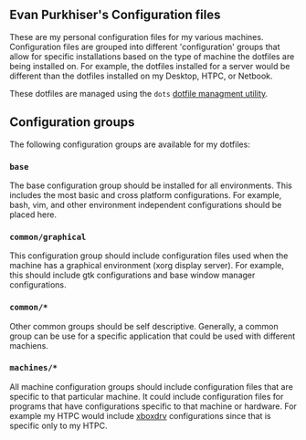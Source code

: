 ## Evan Purkhiser's Configuration files

These are my personal configuration files for my various machines.
Configuration files are grouped into different 'configuration' groups that
allow for specific installations based on the type of machine the dotfiles are
being installed on.  For example, the dotfiles installed for a server would be
different than the dotfiles installed on my Desktop, HTPC, or Netbook.

These dotfiles are managed using the `dots` [dotfile managment
utility](https://github.com/EvanPurkhiser/dots).

## Configuration groups

The following configuration groups are available for my dotfiles:

### `base`

The base configuration group should be installed for all environments. This
includes the most basic and cross platform configurations. For example, bash,
vim, and other environment independent configurations should be placed here.

### `common/graphical`

This configuration group should include configuration files used when the
machine has a graphical environment (xorg display server). For example, this
should include gtk configurations and base window manager configurations.

### `common/*`

Other common groups should be self descriptive. Generally, a common group
can be use for a specific application that could be used with different
machiens.

### `machines/*`

All machine configuration groups should include configuration files that are
specific to that particular machine. It could include configuration files for
programs that have configurations specific to that machine or hardware. For
example my HTPC would include
[xboxdrv](http://pingus.seul.org/~grumbel/xboxdrv/) configurations since that is
specific only to my HTPC.
